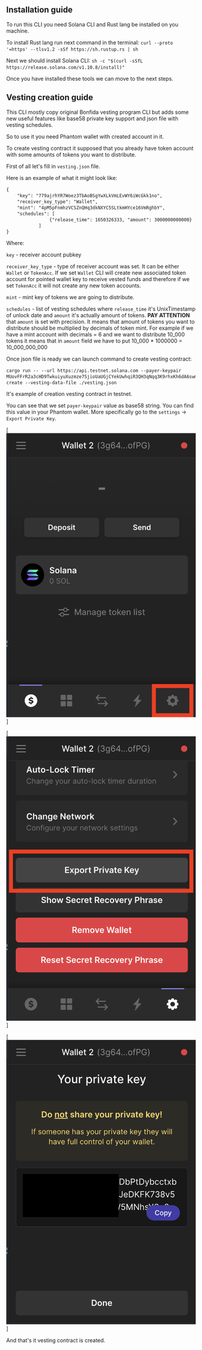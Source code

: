## Installation guide

To run this CLI you need Solana CLI and Rust lang be installed on you machine.

To install Rust lang run next command in the terminal: `curl --proto '=https' --tlsv1.2 -sSf https://sh.rustup.rs | sh`

Next we should install Solana CLI: `sh -c "$(curl -sSfL https://release.solana.com/v1.10.8/install)"`

Once you have installed these tools we can move to the next steps.

## Vesting creation guide

This CLI mostly copy original Bonfida vesting program CLI but adds some new useful features like base58 private key support and json file with vesting schedules.

So to use it you need Phantom wallet with created account in it.

To create vesting contract it supposed that you already have token account with some amounts of tokens you want to distribute.

First of all let's fill in `vesting.json` file.

Here is an example of what it might look like:
```
{
    "key": "779ajrhYR7Woez3TbAoBSgYwXLkVmLEvWY6iWcGkk1no",
    "receiver_key_type": "Wallet",
    "mint": "4pM5pFnmhzVCSZnQHq3dkNXYC5SLtkmHYce16VmRghbY",
    "schedules": [
                {"release_time": 1650326333, "amount": 3000000000000}
            ]
}
```

Where:

`key` - receiver account pubkey

`receiver_key_type` - type of receiver account was set. It can be either `Wallet` or `TokenAcc`. If we set `Wallet` CLI will create new associated token account for pointed wallet key to receive vested funds and therefore if we set `TokenAcc` it will not create any new token accounts.

`mint` - mint key of tokens we are going to distribute.

`schedules` - list of vesting schedules where `release_time` it's UnixTimestamp of unlock date and `amount` it's actually amount of tokens. **PAY ATTENTION** that `amount` is set with precision. It means that amount of tokens you want to distribute should be multiplied by decimals of token mint. For example if we have a mint account with decimals = 6 and we want to distribute 10_000 tokens it means that in `amount` field we have to put 10_000 * 1000000 = 10_000_000_000

Once json file is ready we can launch command to create vesting contract:
```
cargo run -- --url https://api.testnet.solana.com --payer-keypair MUovFFrR2a3cHD9TwkuiyuXuzmze7SjioUaUGjCYekUwhqiR3QH3qNqq3K9rhxKh6dA6swmfPvAZxZuQ4qgnpeZ create --vesting-data-file ./vesting.json
```

It's example of creation vesting contract in testnet.

You can see that we set `payer-keypair` value as base58 string. You can find this value in your Phantom wallet. More specifically go to the `settings` -> `Export Private Key`.

[![](./assets/1.png)]

[![](./assets/2.png)]

[![](./assets/3.png)]

And that's it vesting contract is created.